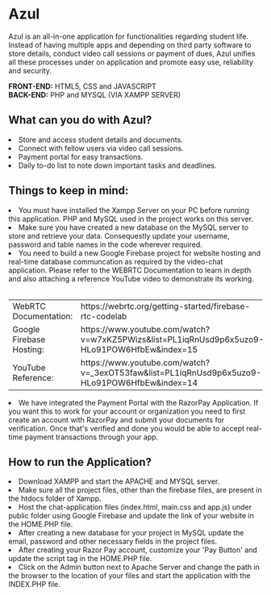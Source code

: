 # Azul

Azul is an all-in-one application for functionalities regarding student life. Instead of having multiple apps and depending on third party software to store details, conduct video call sessions or payment of dues, Azul unifies all these processes under on application and promote easy use, reliability and security.

<b>FRONT-END:</b> HTML5, CSS and JAVASCRIPT </br>
<b>BACK-END:</b> PHP and MYSQL (VIA XAMPP SERVER)

<h2>What can you do with Azul?</h2>
<li>Store and access student details and documents.
<li>Connect with fellow users via video call sessions.
<li>Payment portal for easy transactions.
<li>Daily to-do list to note down important tasks and deadlines.

<h2>Things to keep in mind:</h2>
<li> You must have installed the Xampp Server on your PC before running this application. PHP and MySQL used in the project works on this server.
<li> Make sure you have created a new database on the MySQL server to store and retrieve your data. Consequestly update your username, password and table names in the code wherever required.
<li> You need to build a new Google Firebase project for website hosting and real-time database communcation as required by the video-chat application. Please refer to the WEBRTC Documentation to learn in depth and also attaching a reference YouTube video to demonstrate its working. <br><br>
<table>
  <tr>
    <td> WebRTC Documentation: </td>
    <td> https://webrtc.org/getting-started/firebase-rtc-codelab </td>
  </tr>
  <tr>
    <td>Google Firebase Hosting:</td>
    <td>https://www.youtube.com/watch?v=w7xKZ5PWizs&list=PL1iqRnUsd9p6x5uzo9-HLo91POW6HfbEw&index=15</td>
  </tr>
  <tr>
    <td>YouTube Reference:</td>
    <td>https://www.youtube.com/watch?v=_3exOT53faw&list=PL1iqRnUsd9p6x5uzo9-HLo91POW6HfbEw&index=14</td>
  </tr>

</table>
<li> We have integrated the Payment Portal with the RazorPay Application. If you want this to work for your account or organization you need to first create an account with RazorPay and submit your documents for verification. Once that's verified and done you would be able to accept real-time payment transactions through your app.

  
  
<h2>How to run the Application?</h2>
<li> Download XAMPP and start the APACHE and MYSQL server.
<li> Make sure all the project files, other than the firebase files, are present in the htdocs folder of Xampp.
<li> Host the chat-application files (index.html, main.css and app.js) under public folder using Google Firebase and update the link of your website in the HOME.PHP file.
<li> After creating a new database for your project in MySQL update the email, password and other necessary fields in the project files.
<li> After creating your Razor Pay account, customize your 'Pay Button' and update the script tag in the HOME.PHP file. 
<li> Click on the Admin button next to Apache Server and change the path in the browser to the location of your files and start the application with the INDEX.PHP file.


